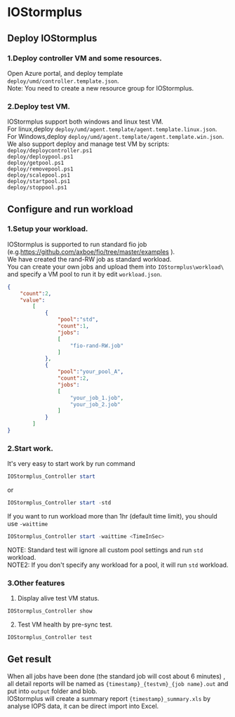 # IOStormplus

## Deploy IOStormplus
### 1.Deploy controller VM and some resources.
Open Azure portal, and deploy template `deploy/umd/controller.template.json`.<br>
Note: You need to create a new resource group for IOStormplus.
### 2.Deploy test VM.
IOStormplus support both windows and linux test VM. <br>
For linux,deploy `deploy/umd/agent.template/agent.template.linux.json`. <br>
For Windows,deploy `deploy/umd/agent.template/agent.template.win.json`. <br>
We also support deploy and manage test VM by scripts: <br>
`deploy/deploycontroller.ps1` <br>
`deploy/deploypool.ps1` <br>
`deploy/getpool.ps1` <br>
`deploy/removepool.ps1` <br>
`deploy/scalepool.ps1` <br>
`deploy/startpool.ps1` <br>
`deploy/stoppool.ps1`
## Configure and run workload
### 1.Setup your workload.
IOStormplus is supported to run standard fio job (e.g.https://github.com/axboe/fio/tree/master/examples ). <br>
We have created the rand-RW job as standard workload. <br>
You can create your own jobs and upload them into `IOStormplus\workload\` and specify a VM pool to run it by edit `workload.json`.
``` JSON
{
	"count":2,
	"value":
		[
			{
				"pool":"std",
				"count":1,
				"jobs":
				[
					"fio-rand-RW.job"
				]
			},
			{
				"pool":"your_pool_A",
				"count":2,
				"jobs":
				[
					"your_job_1.job",
					"your_job_2.job"
				]
			}
		]
}
```
### 2.Start work.
It's very easy to start work by run command
```PowerShell
IOStormplus_Controller start
```
or 
```PowerShell
IOStormplus_Controller start -std
```
If you want to run workload more than 1hr (default time limit), you should use `-waittime` <br>
```PowerShell
IOStormplus_Controller start -waittime <TimeInSec>
```
NOTE: Standard test will ignore all custom pool settings and run `std` workload.<br>
NOTE2: If you don't specify any workload for a pool, it will run `std` workload.
### 3.Other features
1. Display alive test VM status.
```PowerShell
IOStormplus_Controller show
```
2. Test VM health by pre-sync test.
```PowerShell
IOStormplus_Controller test
```
## Get result
When all jobs have been done (the standard job will cost about 6 minutes)
, all detail reports will be named as `{timestamp}_{testvm}_{job name}.out` and put into `output` folder and blob. <br>
IOStormplus will create a summary report `{timestamp}_summary.xls` by analyse IOPS data, it can be direct import into Excel.
